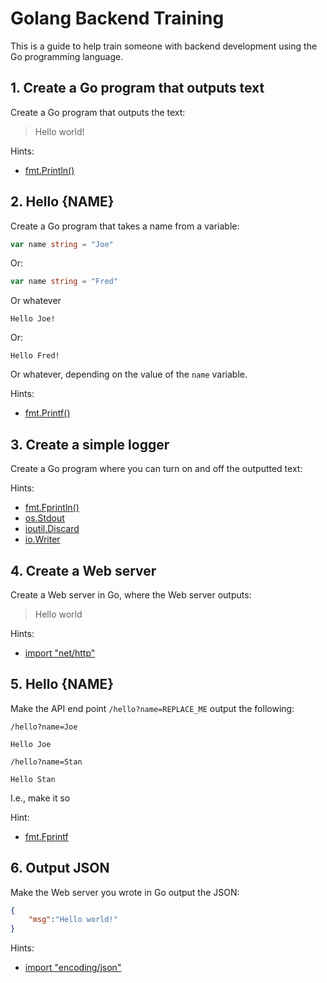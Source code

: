 # Golang Backend Training

This is a guide to help train someone with backend development using the Go programming language.

## 1. Create a Go program that outputs text

Create a Go program that outputs the text:
> Hello world!

Hints:
* [fmt.Println()](https://golang.org/pkg/fmt/#Println)

## 2. Hello {NAME}

Create a Go program that takes a name from a variable:
```Go
var name string = "Joe"
```
Or:
```Go
var name string = "Fred"
```
Or whatever
```
Hello Joe!
```
Or:
```
Hello Fred!
```
Or whatever, depending on the value of the `name` variable.

Hints:
* [fmt.Printf()](https://golang.org/pkg/fmt/#Printf)

## 3. Create a simple logger

Create a Go program where you can turn on and off the outputted text:

Hints:
* [fmt.Fprintln()](https://golang.org/pkg/fmt/#Fprintln)
* [os.Stdout](https://golang.org/pkg/os/#Stdout)
* [ioutil.Discard](https://golang.org/pkg/io/ioutil/#Discard)
* [io.Writer](https://golang.org/pkg/io/#Writer)


## 4. Create a Web server

Create a Web server in Go, where the Web server outputs:
> Hello world

Hints:
* [import "net/http"](https://golang.org/pkg/net/http/)


## 5. Hello {NAME}

Make the API end point `/hello?name=REPLACE_ME` output the following:

`/hello?name=Joe`
```
Hello Joe
```


`/hello?name=Stan`
```
Hello Stan
```

I.e., make it so
    
Hint:
* [fmt.Fprintf](https://golang.org/pkg/fmt/#Fprintf)

## 6. Output JSON

Make the Web server you wrote in Go output the JSON:
```json
{
    "msg":"Hello world!"
}
```

    
Hints:
* [import "encoding/json"](https://golang.org/pkg/encoding/json/)
